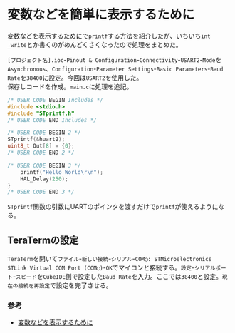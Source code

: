# 変数などを簡単に表示するために

[変数などを表示するために](./printf.md)で`printf`する方法を紹介したが、いちいち`int _write`とか書くのがめんどくさくなったので処理をまとめた。  

`[プロジェクト名].ioc`-`Pinout & Configuration`-`Connectivity`-`USART2`-`Mode`を`Asynchronous`、`Configuration`-`Parameter Settings`-`Basic Parameters`-`Baud Rate`を`38400`に設定。今回は`USART2`を使用した。  
保存しコードを作成。`main.c`に処理を追記。  

```c
/* USER CODE BEGIN Includes */
#include <stdio.h>
#include "STprintf.h"
/* USER CODE END Includes */

/* USER CODE BEGIN 2 */
STprintf(&huart2);
uint8_t Out[8] = {0};
/* USER CODE END 2 */

/* USER CODE BEGIN 3 */
    printf("Hello World\r\n");
    HAL_Delay(250);
}
/* USER CODE END 3 */

```  

`STprintf`関数の引数にUARTのポインタを渡すだけで`printf`が使えるようになる。  

## TeraTermの設定  

`TeraTerm`を開いて`ファイル`-`新しい接続`-`シリアル`-`COM◯: STMicroelectronics STLink Virtual COM Port (COM◯)`-`OK`でマイコンと接続する。`設定`-`シリアルポート`-`スピード`を`CubeIDE`側で設定した`Baud Rate`を入力。ここでは`38400`と設定。`現在の接続を再設定`で設定を完了させる。  

### 参考

* [変数などを表示するために](./printf.md)  
